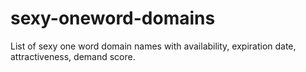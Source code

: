 # sexy-oneword-domains
List of sexy one word domain names with availability, expiration date, attractiveness, demand score.
